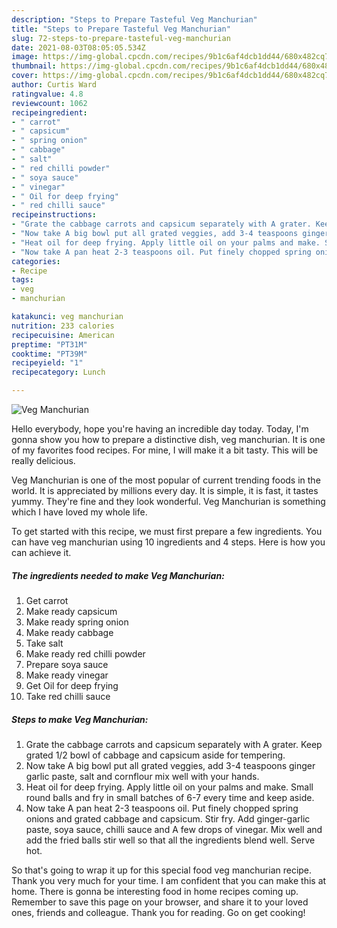 ```yaml
---
description: "Steps to Prepare Tasteful Veg Manchurian"
title: "Steps to Prepare Tasteful Veg Manchurian"
slug: 72-steps-to-prepare-tasteful-veg-manchurian
date: 2021-08-03T08:05:05.534Z
image: https://img-global.cpcdn.com/recipes/9b1c6af4dcb1dd44/680x482cq70/veg-manchurian-recipe-main-photo.jpg
thumbnail: https://img-global.cpcdn.com/recipes/9b1c6af4dcb1dd44/680x482cq70/veg-manchurian-recipe-main-photo.jpg
cover: https://img-global.cpcdn.com/recipes/9b1c6af4dcb1dd44/680x482cq70/veg-manchurian-recipe-main-photo.jpg
author: Curtis Ward
ratingvalue: 4.8
reviewcount: 1062
recipeingredient:
- " carrot"
- " capsicum"
- " spring onion"
- " cabbage"
- " salt"
- " red chilli powder"
- " soya sauce"
- " vinegar"
- " Oil for deep frying"
- " red chilli sauce"
recipeinstructions:
- "Grate the cabbage carrots and capsicum separately with A grater. Keep grated 1/2 bowl of cabbage and capsicum aside for tempering."
- "Now take A big bowl put all grated veggies, add 3-4 teaspoons ginger garlic paste, salt and cornflour mix well with your hands."
- "Heat oil for deep frying. Apply little oil on your palms and make. Small round balls and fry in small batches of 6-7 every time and keep aside."
- "Now take A pan heat 2-3 teaspoons oil. Put finely chopped spring onions and grated cabbage and capsicum. Stir fry. Add ginger-garlic paste, soya sauce, chilli sauce and A few drops of vinegar. Mix well and add the fried balls stir well so that all the ingredients blend well. Serve hot."
categories:
- Recipe
tags:
- veg
- manchurian

katakunci: veg manchurian 
nutrition: 233 calories
recipecuisine: American
preptime: "PT31M"
cooktime: "PT39M"
recipeyield: "1"
recipecategory: Lunch

---
```



![Veg Manchurian](https://img-global.cpcdn.com/recipes/9b1c6af4dcb1dd44/680x482cq70/veg-manchurian-recipe-main-photo.jpg)

Hello everybody, hope you're having an incredible day today. Today, I'm gonna show you how to prepare a distinctive dish, veg manchurian. It is one of my favorites food recipes. For mine, I will make it a bit tasty. This will be really delicious.

Veg Manchurian is one of the most popular of current trending foods in the world. It is appreciated by millions every day. It is simple, it is fast, it tastes yummy. They're fine and they look wonderful. Veg Manchurian is something which I have loved my whole life.




To get started with this recipe, we must first prepare a few ingredients. You can have veg manchurian using 10 ingredients and 4 steps. Here is how you can achieve it.

<!--inarticleads1-->

##### The ingredients needed to make Veg Manchurian:

1. Get  carrot
1. Make ready  capsicum
1. Make ready  spring onion
1. Make ready  cabbage
1. Take  salt
1. Make ready  red chilli powder
1. Prepare  soya sauce
1. Make ready  vinegar
1. Get  Oil for deep frying
1. Take  red chilli sauce




<!--inarticleads2-->

##### Steps to make Veg Manchurian:

1. Grate the cabbage carrots and capsicum separately with A grater. Keep grated 1/2 bowl of cabbage and capsicum aside for tempering.
1. Now take A big bowl put all grated veggies, add 3-4 teaspoons ginger garlic paste, salt and cornflour mix well with your hands.
1. Heat oil for deep frying. Apply little oil on your palms and make. Small round balls and fry in small batches of 6-7 every time and keep aside.
1. Now take A pan heat 2-3 teaspoons oil. Put finely chopped spring onions and grated cabbage and capsicum. Stir fry. Add ginger-garlic paste, soya sauce, chilli sauce and A few drops of vinegar. Mix well and add the fried balls stir well so that all the ingredients blend well. Serve hot.




So that's going to wrap it up for this special food veg manchurian recipe. Thank you very much for your time. I am confident that you can make this at home. There is gonna be interesting food in home recipes coming up. Remember to save this page on your browser, and share it to your loved ones, friends and colleague. Thank you for reading. Go on get cooking!
